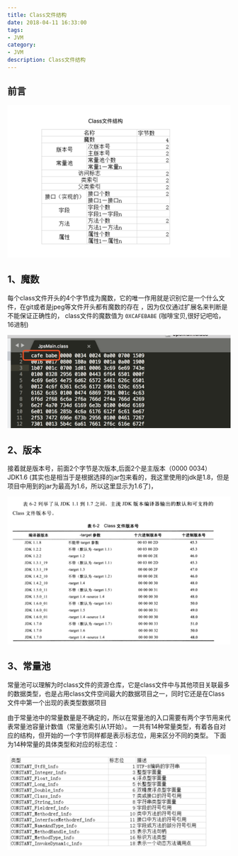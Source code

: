 ```yaml
---
title: Class文件结构
date: 2018-04-11 16:33:00
tags: 
- JVM
category: 
- JVM
description: Class文件结构
---
```

<!-- image url 
https://raw.githubusercontent.com/HealerJean/HealerJean.github.io/master/blogImages
　　首行缩进
<font color="red">  </font>
-->

## 前言


![WX20180411-173230@2x](https://raw.githubusercontent.com/HealerJean/HealerJean.github.io/master/blogImages/WX20180411-173230@2x.png)



## 1、魔数

每个class文件开头的4个字节成为魔数，它的唯一作用就是识别它是一个什么文件，在git或者是jpeg等文件开头都有魔数的存在 ，因为仅仅通过扩展名来判断是不能保证正确性的， class文件的魔数值为 `0XCAFEBABE` (咖啡宝贝,很好记吧哈，16进制)


![WX20180411-173534@2x](https://raw.githubusercontent.com/HealerJean/HealerJean.github.io/master/blogImages/WX20180411-173534@2x.png)



## 2、版本

接着就是版本号，前面2个字节是次版本,后面2个是主版本（0000 0034）JDK1.6 (其实也是相当于是根据选择的jar包来看的，我这里使用的jdk是1.8，但是项目中用到的jar为最高为1.6，所以这里显示为1.6了)，

![WX20180411-174304@2x](https://raw.githubusercontent.com/HealerJean/HealerJean.github.io/master/blogImages/WX20180411-174304@2x.png)

## 3、常量池

常量池可以理解为时class文件的资源仓库，它是class文件中与其他项目关联最多的数据类型，也是占用class文件空间最大的数据项目之一，同时它还是在Class文件中第一个出现的表类型数据项目



由于常量池中的常量数量是不确定的，所以在常量池的入口需要有两个字节用来代表常量池容量计数值（常量池索引从1开始）。
一共有14种常量类型，有着各自对应的结构，但开始的一个字节同样都是表示标志位，用来区分不同的类型。
下面为14种常量的具体类型和对应的标志位：

![WX20180411-175349@2x](https://raw.githubusercontent.com/HealerJean/HealerJean.github.io/master/blogImages/WX20180411-175349@2x.png)




